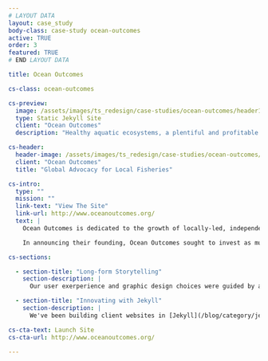 ```yaml
---
# LAYOUT DATA
layout: case_study
body-class: case-study ocean-outcomes
active: TRUE
order: 3
featured: TRUE
# END LAYOUT DATA

title: Ocean Outcomes

cs-class: ocean-outcomes

cs-preview:
  image: /assets/images/ts_redesign/case-studies/ocean-outcomes/header1.jpg
  type: Static Jekyll Site
  client: "Ocean Outcomes"
  description: "Healthy aquatic ecosystems, a plentiful and profitable wild seafood supply, and thriving fishing communities."

cs-header:
  header-image: /assets/images/ts_redesign/case-studies/ocean-outcomes/header1.jpg
  client: "Ocean Outcomes"
  title: "Global Advocacy for Local Fisheries"

cs-intro:
  type: ""
  mission: ""
  link-text: "View The Site"
  link-url: http://www.oceanoutcomes.org/
  text: |
    Ocean Outcomes is dedicated to the growth of locally-led, independently-supported conservation projects that improve ocean fisheries. The organization grew out of the work of the [Wild Salmon Center's State of the Salmon program](http://thinkshout.com/work/fip-tracker/).

    In announcing their founding, Ocean Outcomes sought to invest as much of its digital communications budget as possible into design, user experience, and content strategy. They were hesitant to invest in a _heavy_ CMS. However, they did have a need for a multilingual content management solution.

cs-sections:

  - section-title: "Long-form Storytelling"
    section-description: |
      Our user exerperience and graphic design choices were guided by a strong interest in telling the compelling and highly-visual stories of fisheries conservation around the globe. Consequently, we chose to implement a ["flat design"](http://en.wikipedia.org/wiki/Flat_design) that allows imagery and content to stand for itself in a most digestible manner.

  - section-title: "Innovating with Jekyll"
    section-description: |
      We've been building client websites in [Jekyll](/blog/category/jekyll/) for quite a while now with great results. For this project, we introduced new deployment workflows built on top of [Travis CI](https://travis-ci.com/). We also successfully implemented translation management with Jekyll for the first time.

cs-cta-text: Launch Site
cs-cta-url: http://www.oceanoutcomes.org/

---
```


